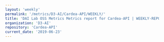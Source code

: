 ```yaml
---
layout: 'weekly'
permalink: '/metrics/D3-AI/Cardea-API/WEEKLY/'
title: 'DAI Lab OSS Metrics Metrics report for Cardea-API | WEEKLY-REPORT-2019-06-23'
organization: 'D3-AI'
repository: 'Cardea-API'
current_date: '2019-06-23'
---
```

